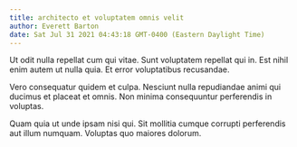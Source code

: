 ```yaml
---
title: architecto et voluptatem omnis velit
author: Everett Barton
date: Sat Jul 31 2021 04:43:18 GMT-0400 (Eastern Daylight Time)
---
```

Ut odit nulla repellat cum qui vitae. Sunt voluptatem repellat qui in. Est nihil enim autem ut nulla quia. Et error voluptatibus recusandae.

 Vero consequatur quidem et culpa. Nesciunt nulla repudiandae animi qui ducimus et placeat et omnis. Non minima consequuntur perferendis in voluptas.

 Quam quia ut unde ipsam nisi qui. Sit mollitia cumque corrupti perferendis aut illum numquam. Voluptas quo maiores dolorum.